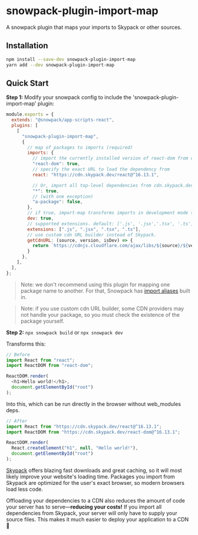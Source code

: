 # snowpack-plugin-import-map

A snowpack plugin that maps your imports to Skypack or other sources.

## Installation

```bash
npm install --save-dev snowpack-plugin-import-map
yarn add --dev snowpack-plugin-import-map
```

## Quick Start

**Step 1:** Modify your snowpack config to include the 'snowpack-plugin-import-map' plugin:

```js
module.exports = {
  extends: "@snowpack/app-scripts-react",
  plugins: [
    [
      "snowpack-plugin-import-map",
      {
        // map of packages to imports (required)
        imports: {
          // import the currently installed version of react-dom from cdn.skypack.dev
          "react-dom": true,
          // specify the exact URL to load the dependency from
          react: "https://cdn.skypack.dev/react@^16.13.1",

          // Or, import all top-level dependencies from cdn.skypack.dev
          "*": true,
          // (with one exception)
          "a-package": false,
        },
        // if true, import-map transforms imports in development mode too. default: false.
        dev: true,
        // supported extensions. default: ['.js', '.jsx','.tsx', '.ts']
        extensions: [".js", ".jsx", ".tsx", ".ts"],
        // use custom cdn URL builder instead of Skypack.
        getCdnURL: (source, version, isDev) => {
          return `https://cdnjs.cloudflare.com/ajax/libs/${source}/${version.replace(/[^\d.]/g, '')}/umd/${source}.production${isDev ? ".min" : ""}.js`
        }
      },
    ],
  ],
};
```

> Note: we don't recommend using this plugin for mapping one package name to another.
> For that, Snowpack has [import aliases](https://www.snowpack.dev/#import-aliases)
> built in.

> Note: if you use custom cdn URL builder, some CDN providers may not handle
> your package, so you must check the existence of the package yourself.

**Step 2:** `npx snowpack build` or `npx snowpack dev`

Transforms this:

```js
// Before
import React from "react";
import ReactDOM from "react-dom";

ReactDOM.render(
  <h1>Hello world!</h1>,
  document.getElementById("root")
);
```

Into this, which can be run directly in the browser without web_modules deps.

```js
// After
import React from "https://cdn.skypack.dev/react@^16.13.1";
import ReactDOM from "https://cdn.skypack.dev/react-dom@^16.13.1";

ReactDOM.render(
  React.createElement("h1", null, "Hello world!"),
  document.getElementById("root")
);
```

[Skypack](https://www.skypack.dev/) offers blazing fast downloads and
great caching, so it will most likely improve your website's loading
time. Packages you import from Skypack are optimized for the
user's exact browser, so modern browsers load less code.

Offloading your dependencies to a CDN also reduces the amount of code
your server has to serve—**reducing your costs!** If you import all
dependencies from Skypack, your server will only have to supply
your source files. This makes it much easier to deploy your application
to a CDN 🎉
